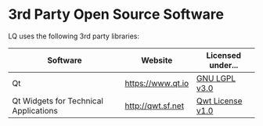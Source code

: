 3rd Party Open Source Software
==============================
LQ uses the following 3rd party libraries:

| Software                              | Website           | Licensed under...               |
| ------------------------------------- | ----------------- | ------------------------------- |
| Qt                                    | https://www.qt.io | [GNU LGPL v3.0](LICENSE.LGPLv3) |
| Qt Widgets for Technical Applications | http://qwt.sf.net | [Qwt License v1.0](LICENSE.Qwt) |
